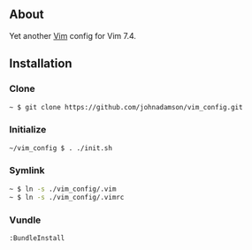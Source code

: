 ## About
Yet another [Vim](http://www.vim.org) config for Vim 7.4.

## Installation

### Clone
```sh
~ $ git clone https://github.com/johnadamson/vim_config.git
```

### Initialize
```sh
~/vim_config $ . ./init.sh
```

### Symlink
```sh
~ $ ln -s ./vim_config/.vim
~ $ ln -s ./vim_config/.vimrc
```

### Vundle
```
:BundleInstall
```
